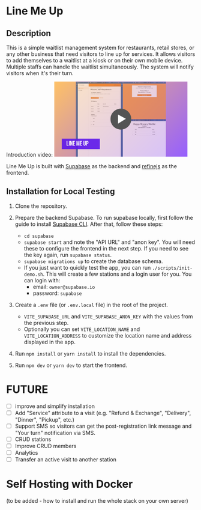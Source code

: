 # Line Me Up

## Description

This is a simple waitlist management system for restaurants, retail stores, or any other business that need visitors to line up for services. It allows visitors to add themselves to a waitlist at a kiosk or on their own mobile device. Multiple staffs can handle the waitlist simultaneously. The system will notify visitors when it's their turn.

Introduction video:
<a href="https://vimeo.com/1011820436">
<img src="./video-thumbnail.png" height="200">
</a>

Line Me Up is built with [Supabase](https://supabase.io) as the backend and [refinejs](https://refine.dev) as the frontend.

## Installation for Local Testing

1. Clone the repository.

2. Prepare the backend Supabase. To run supabase locally, first follow the guide to install [Supabase CLI](https://supabase.com/docs/guides/cli). After that, follow these steps:

   - `cd supabase`
   - `supabase start` and note the "API URL" and "anon key". You will need these to configure the frontend in the next step. If you need to see the key again, run `supabase status`.
   - `supabase migrations up` to create the database schema.
   - If you just want to quickly test the app, you can run `./scripts/init-demo.sh`. This will create a few stations and a login user for you. You can login with:
     - email: `owner@supabase.io`
     - password: `supabase`

3. Create a `.env` file (or `.env.local` file) in the root of the project.

   - `VITE_SUPABASE_URL` and `VITE_SUPABASE_ANON_KEY` with the values from the previous step.
   - Optionally you can set `VITE_LOCATION_NAME` and `VITE_LOCATION_ADDRESS` to customize the location name and address displayed in the app.

4. Run `npm install` or `yarn install` to install the dependencies.

5. Run `npm dev` or `yarn dev` to start the frontend.

# FUTURE

- [ ] improve and simplify installation
- [ ] Add "Service" attribute to a visit (e.g. "Refund & Exchange", "Delivery", "Dinner", "Pickup", etc.)
- [ ] Support SMS so visitors can get the post-registration link message and "Your turn" notification via SMS.
- [ ] CRUD stations
- [ ] Improve CRUD members
- [ ] Analytics
- [ ] Transfer an active visit to another station

# Self Hosting with Docker

(to be added - how to install and run the whole stack on your own server)
